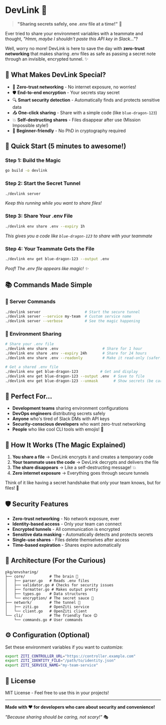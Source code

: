 # DevLink 🔐

> **"Sharing secrets safely, one .env file at a time!"** 🚀

Ever tried to share your environment variables with a teammate and thought, *"Hmm, maybe I shouldn't paste this API key in Slack..."*? 

Well, worry no more! DevLink is here to save the day with **zero-trust networking** that makes sharing .env files as safe as passing a secret note through an invisible, encrypted tunnel. ✨

## 🌟 What Makes DevLink Special?

- 🔐 **Zero-trust networking** - No internet exposure, no worries!
- 🛡️ **End-to-end encryption** - Your secrets stay secret
- 🔍 **Smart security detection** - Automatically finds and protects sensitive data
- 📤 **One-click sharing** - Share with a simple code (like `blue-dragon-123`)
- 💥 **Self-destructing shares** - Files disappear after use (Mission Impossible style!)
- 🎯 **Beginner-friendly** - No PhD in cryptography required

## 🚀 Quick Start (5 minutes to awesome!)

### Step 1: Build the Magic
```bash
go build -o devlink
```

### Step 2: Start the Secret Tunnel
```bash
./devlink server
```
*Keep this running while you want to share files!*

### Step 3: Share Your .env File
```bash
./devlink env share .env --expiry 1h
```
*This gives you a code like `blue-dragon-123` to share with your teammate*

### Step 4: Your Teammate Gets the File
```bash
./devlink env get blue-dragon-123 --output .env
```
*Poof! The .env file appears like magic! ✨*

## 📚 Commands Made Simple

### 🚀 Server Commands
```bash
./devlink server                    # Start the secure tunnel
./devlink server --service my-team  # Custom service name
./devlink server --verbose          # See the magic happening
```

### 🔐 Environment Sharing
```bash
# Share your .env file
./devlink env share .env                    # Share for 1 hour
./devlink env share .env --expiry 24h       # Share for 24 hours
./devlink env share .env --readonly         # Make it read-only (safer!)

# Get a shared .env file
./devlink env get blue-dragon-123          # Get and display
./devlink env get blue-dragon-123 --output .env  # Save to file
./devlink env get blue-dragon-123 --unmask       # Show secrets (be careful!)
```

## 🎯 Perfect For...

- **Development teams** sharing environment configurations
- **DevOps engineers** distributing secrets safely
- **Anyone** who's tired of Slack DMs with API keys
- **Security-conscious developers** who want zero-trust networking
- **People** who like cool CLI tools with emojis! 🎉

## 🔧 How It Works (The Magic Explained)

1. **You share a file** → DevLink encrypts it and creates a temporary code
2. **Your teammate uses the code** → DevLink decrypts and delivers the file
3. **The share disappears** → Like a self-destructing message! 💥
4. **Zero internet exposure** → Everything goes through secure tunnels

Think of it like having a secret handshake that only your team knows, but for files! 🤝

## 🛡️ Security Features

- **Zero-trust networking** - No network exposure, ever
- **Identity-based access** - Only your team can connect
- **Encrypted tunnels** - All communication is encrypted
- **Sensitive data masking** - Automatically detects and protects secrets
- **Single-use shares** - Files delete themselves after access
- **Time-based expiration** - Shares expire automatically

## 🎨 Architecture (For the Curious)

```
pkg/envsharing/
├── core/           # The brain 🧠
│   ├── parser.go   # Reads .env files
│   ├── validator.go # Checks for security issues
│   ├── formatter.go # Makes output pretty
│   ├── types.go    # Data structures
│   └── encryption/ # The secret sauce 🔐
├── network/        # The tunnel 🌉
│   ├── ziti.go     # OpenZiti service
│   └── client.go   # OpenZiti client
└── cli/            # The friendly face 😊
    └── commands.go # User commands
```

## ⚙️ Configuration (Optional)

Set these environment variables if you want to customize:

```bash
export ZITI_CONTROLLER_URL="https://controller.example.com"
export ZITI_IDENTITY_FILE="/path/to/identity.json"
export ZITI_SERVICE_NAME="my-team-service"
```

## 📄 License

MIT License - Feel free to use this in your projects!

---

**Made with ❤️ for developers who care about security and convenience!**

*"Because sharing should be caring, not scary!"* 🎭

